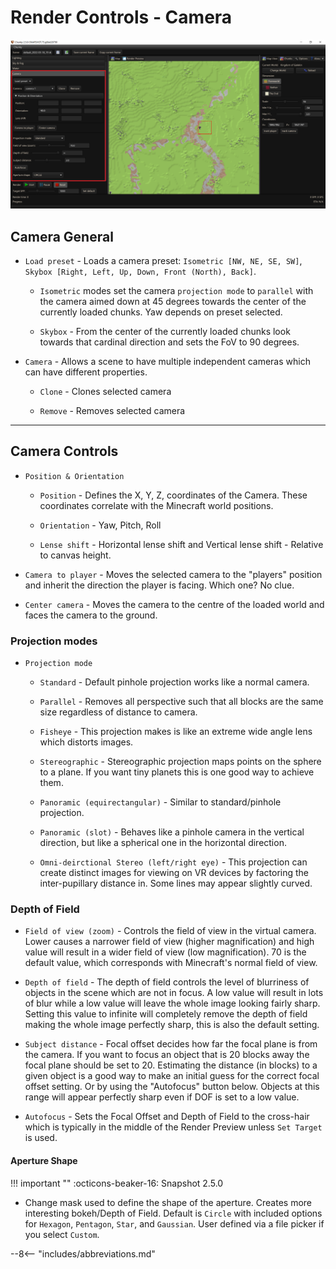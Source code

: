 # Render Controls - Camera

![Render controls Camera](../../img/user_interface/render_controls/camera.png)

## Camera General

- `Load preset` - Loads a camera preset: `Isometric [NW, NE, SE, SW]`, `Skybox [Right, Left, Up, Down, Front (North), Back]`.

	- `Isometric` modes set the camera `projection mode` to `parallel` with the camera aimed down at 45 degrees towards the center of the currently loaded chunks. Yaw depends on preset selected.
	
	- `Skybox` - From the center of the currently loaded chunks look towards that cardinal direction and sets the FoV to 90 degrees.

- `Camera` - Allows a scene to have multiple independent cameras which can have different properties.

	- `Clone` - Clones selected camera

	- `Remove` - Removes selected camera

---

## Camera Controls

- `Position & Orientation`

	- `Position` - Defines the X, Y, Z, coordinates of the Camera. These coordinates correlate with the Minecraft world positions.

	- `Orientation` - Yaw, Pitch, Roll

	- `Lense shift` - Horizontal lense shift and Vertical lense shift - Relative to canvas height.
	
- `Camera to player` - Moves the selected camera to the "players" position and inherit the direction the player is facing. Which one? No clue.

- `Center camera` - Moves the camera to the centre of the loaded world and faces the camera to the ground.

### Projection modes

- `Projection mode`

	- `Standard` - Default pinhole projection works like a normal camera.
	
	- `Parallel` - Removes all perspective such that all blocks are the same size regardless of distance to camera.
	
	- `Fisheye` - This projection makes is like an extreme wide angle lens which distorts images.
	
	- `Stereographic` - Stereographic projection maps points on the sphere to a plane. If you want tiny planets this is one good way to achieve them.
	
	- `Panoramic (equirectangular)` - Similar to standard/pinhole projection.
	
	- `Panoramic (slot)` - Behaves like a pinhole camera in the vertical direction, but like a spherical one in the horizontal direction.
	
	- `Omni-deirctional Stereo (left/right eye)` - This projection can create distinct images for viewing on VR devices by factoring the inter-pupillary distance in. Some lines may appear slightly curved.


### Depth of Field

- `Field of view (zoom)` - Controls the field of view in the virtual camera. Lower causes a narrower field of view (higher magnification) and high value will result in a wider field of view (low magnification). 70 is the default value, which corresponds with Minecraft's normal field of view.

- `Depth of field` - The depth of field controls the level of blurriness of objects in the scene which are not in focus. A low value will result in lots of blur while a low value will leave the whole image looking fairly sharp. Setting this value to infinite will completely remove the depth of field making the whole image perfectly sharp, this is also the default setting.

- `Subject distance` - Focal offset decides how far the focal plane is from the camera. If you want to focus an object that is 20 blocks away the focal plane should be set to 20. Estimating the distance (in blocks) to a given object is a good way to make an initial guess for the correct focal offset setting. Or by using the "Autofocus" button below. Objects at this range will appear perfectly sharp even if DOF is set to a low value.

- `Autofocus` - Sets the Focal Offset and Depth of Field to the cross-hair which is typically in the middle of the Render Preview unless `Set Target` is used.

#### Aperture Shape
!!! important ""
	:octicons-beaker-16: Snapshot 2.5.0

- Change mask used to define the shape of the aperture. Creates more interesting bokeh/Depth of Field. Default is `Circle` with included options for `Hexagon`, `Pentagon`, `Star`, and `Gaussian`. User defined via a file picker if you select `Custom`.

--8<-- "includes/abbreviations.md"
